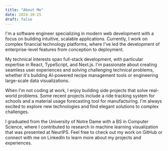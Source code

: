 ```yaml
---
title: "About Me"
date: 2024-10-25
draft: false
---
```


I'm a software engineer specializing in modern web development with a focus on building intuitive, scalable applications. Currently, I work on complex financial technology platforms, where I've led the development of enterprise-level features from conception to deployment.

My technical interests span full-stack development, with particular expertise in React, TypeScript, and Next.js. I'm passionate about creating seamless user experiences and solving challenging technical problems, whether it's building AI-powered recipe management tools or engineering large-scale data visualizations.

When I'm not coding at work, I enjoy building side projects that solve real-world problems. Some recent projects include a ride tracking system for schools and a material usage forecasting tool for manufacturing. I'm always excited to explore new technologies and find elegant solutions to complex challenges.

I graduated from the University of Notre Dame with a BS in Computer Science, where I contributed to research in machine learning visualization that was presented at NeurIPS. Feel free to check out my work on GitHub or connect with me on LinkedIn to learn more about my projects and experiences.
